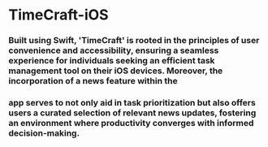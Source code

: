 # TimeCraft-iOS
###  Built using Swift, 'TimeCraft' is rooted in the principles of user convenience and accessibility, ensuring a seamless experience for individuals seeking an efficient task management tool on their iOS devices. Moreover, the incorporation of a news feature within the
### app serves to not only aid in task prioritization but also offers users a curated selection of relevant news updates, fostering an environment where productivity converges with informed decision-making.
